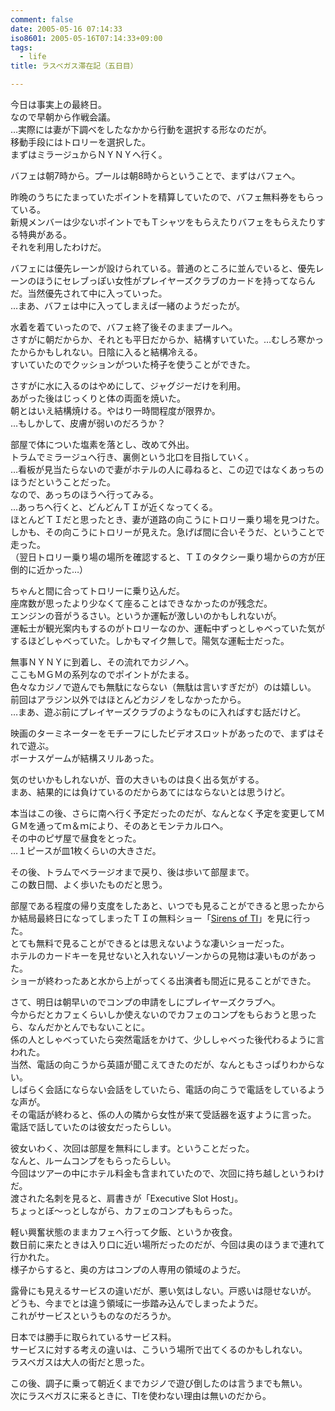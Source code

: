 ```yaml
---
comment: false
date: 2005-05-16 07:14:33
iso8601: 2005-05-16T07:14:33+09:00
tags:
  - life
title: ラスベガス滞在記（五日目）

---
```


<div class="entry-body">
  <p>今日は事実上の最終日。<br />
    なので早朝から作戦会議。<br />
    …実際には妻が下調べをしたなかから行動を選択する形なのだが。<br />
    移動手段にはトロリーを選択した。<br />
    まずはミラージュからＮＹＮＹへ行く。</p>

  <p>バフェは朝7時から。プールは朝8時からということで、まずはバフェへ。</p>

  <p>昨晩のうちにたまっていたポイントを精算していたので、バフェ無料券をもらっている。<br />
    新規メンバーは少ないポイントでもＴシャツをもらえたりバフェをもらえたりする特典がある。<br />
    それを利用したわけだ。</p>

  <p>バフェには優先レーンが設けられている。普通のところに並んでいると、優先レーンのほうにセレブっぽい女性がプレイヤーズクラブのカードを持ってならんだ。当然優先されて中に入っていった。<br />
    …まあ、バフェは中に入ってしまえば一緒のようだったが。</p>

  <p>水着を着ていったので、バフェ終了後そのままプールへ。<br />
    さすがに朝だからか、それとも平日だからか、結構すいていた。…むしろ寒かったからかもしれない。日陰に入ると結構冷える。<br />
    すいていたのでクッションがついた椅子を使うことができた。</p>

  <p>さすがに水に入るのはやめにして、ジャグジーだけを利用。<br />
    あがった後はじっくりと体の両面を焼いた。<br />
    朝とはいえ結構焼ける。やはり一時間程度が限界か。<br />
    …もしかして、皮膚が弱いのだろうか？</p>

  <p>部屋で体についた塩素を落とし、改めて外出。<br />
    トラムでミラージュへ行き、裏側という北口を目指していく。<br />
    …看板が見当たらないので妻がホテルの人に尋ねると、この辺ではなくあっちのほうだということだった。<br />
    なので、あっちのほうへ行ってみる。<br />
    …あっちへ行くと、どんどんＴＩが近くなってくる。<br />
    ほとんどＴＩだと思ったとき、妻が道路の向こうにトロリー乗り場を見つけた。しかも、その向こうにトロリーが見えた。急げば間に合いそうだ、ということで走った。<br />
    （翌日トロリー乗り場の場所を確認すると、ＴＩのタクシー乗り場からの方が圧倒的に近かった…）</p>

  <p>ちゃんと間に合ってトロリーに乗り込んだ。<br />
    座席数が思ったより少なくて座ることはできなかったのが残念だ。<br />
    エンジンの音がうるさい。というか運転が激しいのかもしれないが。<br />
    運転士が観光案内もするのがトロリーなのか、運転中ずっとしゃべっていた気がするほどしゃべっていた。しかもマイク無しで。陽気な運転士だった。</p>

  <p>無事ＮＹＮＹに到着し、その流れでカジノへ。<br />
    ここもＭＧＭの系列なのでポイントがたまる。<br />
    色々なカジノで遊んでも無駄にならない（無駄は言いすぎだが）のは嬉しい。<br />
    前回はアラジン以外ではほとんどカジノをしなかったから。<br />
    …まあ、遊ぶ前にプレイヤーズクラブのようなものに入ればすむ話だけど。</p>

  <p>映画のターミネーターをモチーフにしたビデオスロットがあったので、まずはそれで遊ぶ。<br />
    ボーナスゲームが結構スリルあった。</p>

  <p>気のせいかもしれないが、音の大きいものは良く出る気がする。<br />
    まあ、結果的には負けているのだからあてにはならないとは思うけど。</p>

  <p>本当はこの後、さらに南へ行く予定だったのだが、なんとなく予定を変更してＭＧＭを通ってｍ＆ｍにより、そのあとモンテカルロへ。<br />
    その中のピザ屋で昼食をとった。<br />
    …１ピースが皿1枚くらいの大きさだ。</p>

  <p>その後、トラムでベラージオまで戻り、後は歩いて部屋まで。<br />
    この数日間、よく歩いたものだと思う。</p>

  <p>部屋である程度の帰り支度をしたあと、いつでも見ることができると思ったからか結局最終日になってしまったＴＩの無料ショー「<a href="http://www.treasureisland.com/">Sirens of TI</a>」を見に行った。<br />
    とても無料で見ることができるとは思えないような凄いショーだった。<br />
    ホテルのカードキーを見せないと入れないゾーンからの見物は凄いものがあった。<br />
    ショーが終わったあと水から上がってくる出演者も間近に見ることができた。</p>

  <p>さて、明日は朝早いのでコンプの申請をしにプレイヤーズクラブへ。<br />
    今からだとカフェくらいしか使えないのでカフェのコンプをもらおうと思ったら、なんだかとんでもないことに。<br />
    係の人としゃべっていたら突然電話をかけて、少ししゃべった後代わるように言われた。<br />
    当然、電話の向こうから英語が聞こえてきたのだが、なんともさっぱりわからない。<br />
    しばらく会話にならない会話をしていたら、電話の向こうで電話をしているような声が。<br />
    その電話が終わると、係の人の隣から女性が来て受話器を返すように言った。<br />
    電話で話していたのは彼女だったらしい。</p>

  <p>彼女いわく、次回は部屋を無料にします。ということだった。<br />
    なんと、ルームコンプをもらったらしい。<br />
    今回はツアーの中にホテル料金も含まれていたので、次回に持ち越しというわけだ。<br />
    渡された名刺を見ると、肩書きが「Executive Slot Host」。<br />
    ちょっとぼ〜っとしながら、カフェのコンプももらった。</p>

  <p>軽い興奮状態のままカフェへ行って夕飯、というか夜食。<br />
    数日前に来たときは入り口に近い場所だったのだが、今回は奥のほうまで連れて行かれた。<br />
    様子からすると、奥の方はコンプの人専用の領域のようだ。</p>

  <p>露骨にも見えるサービスの違いだが、悪い気はしない。戸惑いは隠せないが。<br />
    どうも、今までとは違う領域に一歩踏み込んでしまったようだ。<br />
    これがサービスというものなのだろうか。</p>

  <p>日本では勝手に取られているサービス料。<br />
    サービスに対する考えの違いは、こういう場所で出てくるのかもしれない。<br />
    ラスベガスは大人の街だと思った。</p>

  <p>この後、調子に乗って朝近くまでカジノで遊び倒したのは言うまでも無い。<br />
    次にラスベガスに来るときに、TIを使わない理由は無いのだから。</p>
</div>
